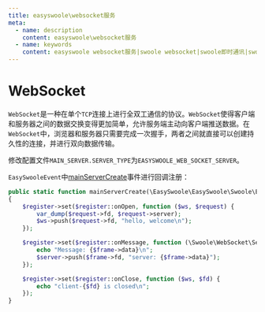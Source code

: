 ```yaml
---
title: easyswoole\websocket服务
meta:
  - name: description
    content: easyswoole\websocket服务
  - name: keywords
    content: easyswoole websocket服务|swoole websocket|swoole即时通讯|swoole聊天室|php websocket|php聊天室
---
```

# WebSocket

`WebSocket`是一种在单个`TCP`连接上进行全双工通信的协议。`WebSocket`使得客户端和服务器之间的数据交换变得更加简单，允许服务端主动向客户端推送数据。在`WebSocket`中，浏览器和服务器只需要完成一次握手，两者之间就直接可以创建持久性的连接，并进行双向数据传输。

修改配置文件`MAIN_SERVER.SERVER_TYPE`为`EASYSWOOLE_WEB_SOCKET_SERVER`。

`EasySwooleEvent`中[mainServerCreate](/FrameDesign/event.html#mainServerCreate)事件进行回调注册：

```php
public static function mainServerCreate(\EasySwoole\EasySwoole\Swoole\EventRegister $register)
{
    $register->set($register::onOpen, function ($ws, $request) {
        var_dump($request->fd, $request->server);
        $ws->push($request->fd, "hello, welcome\n");
    });

    $register->set($register::onMessage, function (\Swoole\WebSocket\Server $server, \Swoole\WebSocket\Frame $frame) {
        echo "Message: {$frame->data}\n";
        $server->push($frame->fd, "server: {$frame->data}");
    });

    $register->set($register::onClose, function ($ws, $fd) {
        echo "client-{$fd} is closed\n";
    });
}
```